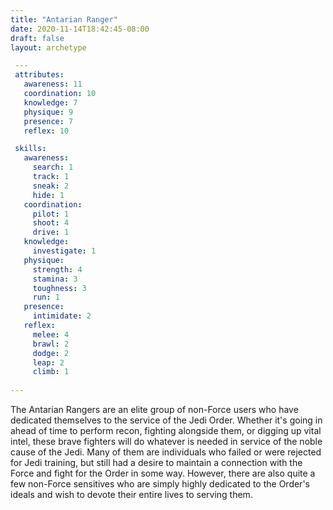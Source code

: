 ```yaml
---
title: "Antarian Ranger"
date: 2020-11-14T18:42:45-08:00
draft: false
layout: archetype 

 ---
 attributes:
   awareness: 11
   coordination: 10
   knowledge: 7
   physique: 9
   presence: 7
   reflex: 10

 skills:
   awareness:
     search: 1
     track: 1
     sneak: 2
     hide: 1
   coordination:
     pilot: 1
     shoot: 4
     drive: 1
   knowledge:
     investigate: 1
   physique:
     strength: 4
     stamina: 3
     toughness: 3
     run: 1
   presence:
     intimidate: 2
   reflex:
     melee: 4
     brawl: 2
     dodge: 2
     leap: 2
     climb: 1
     
---
```

The Antarian Rangers are an elite group of non-Force users who have dedicated themselves to the service of the Jedi Order. Whether it's going in ahead of time to perform recon, fighting alongside them, or digging up vital intel, these brave fighters will do whatever is needed in service of the noble cause of the Jedi. Many of them are individuals who failed or were rejected for Jedi training, but still had a desire to maintain a connection with the Force and fight for the Order in some way. However, there are also quite a few non-Force sensitives who are simply highly dedicated to the Order's ideals and wish to devote their entire lives to serving them.
